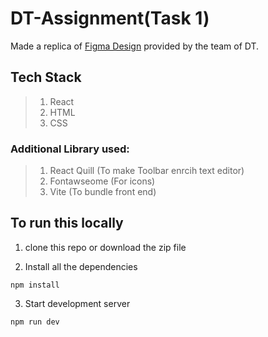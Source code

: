 # DT-Assignment(Task 1)
Made a replica of [Figma Design](https://www.figma.com/design/K9XvDU57V3MAvpEt8JFM4o/Web-Development-Assignment?node-id=20287-17&t=bliPF2OfQOTcO41D-0) provided by the team of DT.
## Tech Stack
> 1. React
> 2. HTML
> 3. CSS

### Additional Library used:
> 1. React Quill (To make Toolbar enrcih text editor)
> 2. Fontawseome (For icons)
> 3. Vite (To bundle front end)

## To run this locally

1. clone this repo or download the zip file

2. Install all the dependencies
```
npm install
```

3. Start development server
```
npm run dev
```
